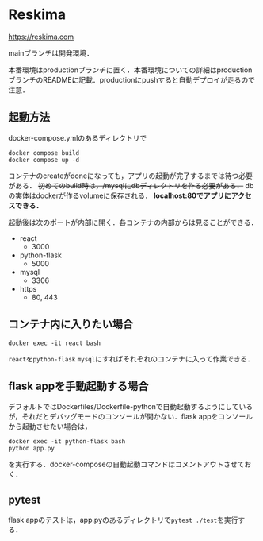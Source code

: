 # Reskima
https://reskima.com

mainブランチは開発環境．

本番環境はproductionブランチに置く．本番環境についての詳細はproductionブランチのREADMEに記載．productionにpushすると自動デプロイが走るので注意．

## 起動方法
docker-compose.ymlのあるディレクトリで

```
docker compose build
docker compose up -d
```
コンテナのcreateがdoneになっても，アプリの起動が完了するまでは待つ必要がある．
~~初めてのbuild時は，/mysqlにdbディレクトリを作る必要がある．~~
dbの実体はdockerが作るvolumeに保存される．
**localhost:80でアプリにアクセスできる．**

起動後は次のポートが内部に開く．各コンテナの内部からは見ることができる．
- react 
  - 3000
- python-flask
  - 5000
- mysql
  - 3306
- https
  - 80, 443

## コンテナ内に入りたい場合
```
docker exec -it react bash
```
`react`を`python-flask` `mysql`にすればそれぞれのコンテナに入って作業できる．

## flask appを手動起動する場合
デフォルトではDockerfiles/Dockerfile-pythonで自動起動するようにしているが，それだとデバッグモードのコンソールが開かない．flask appをコンソールから起動させたい場合は，

```
docker exec -it python-flask bash
python app.py
```
を実行する．docker-composeの自動起動コマンドはコメントアウトさせておく．

## pytest
flask appのテストは，app.pyのあるディレクトリで`pytest ./test`を実行する．

